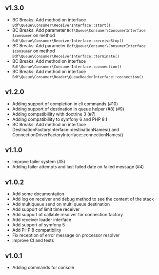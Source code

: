 v1.3.0
------

* BC Breaks: Add method on interface `Bdf\Queue\Consumer\ReceiverInterface::start()`
* BC Breaks: Add parameter `Bdf\Queue\Consumer\ConsumerInterface $consumer` on method `Bdf\Queue\Consumer\ReceiverInterface::receiveStop()`
* BC Breaks: Add parameter `Bdf\Queue\Consumer\ConsumerInterface $consumer` on method `Bdf\Queue\Consumer\ReceiverInterface::terminate()`
* BC Breaks: Add method on interface `Bdf\Queue\Consumer\ConsumerInterface::connection()`
* BC Breaks: Add method on interface `Bdf\Queue\Consumer\Reader\QueueReaderInterface::connection()`


v1.2.0
------

* Adding support of completion in cli commands (#10)
* Adding support of destination in queue helper (#8) (#9)
* Adding compatibillity with doctrine 3 (#7)
* Adding compatibillity to symfony 6 and PHP 8.1
* BC Breaks: Add method on interface DestinationFactoryInterface::destinationNames() and ConnectionDriverFactoryInterface::connectionNames()


v1.1.0
------

* Improve failer system (#5)
* Adding failer attempts and last failed date on failed message (#4)


v1.0.2
------

* Add some documentation
* Add log on receiver and debug method to see the content of the stack
* Add multiqueue send on multi queue destination
* Add support of limit time receiver                                                                                                                              
* Add support of callable resolver for connection factory                                                                                                                          
* Add receiver loader interface                                                                                                                                            
* Add support of symfony 5
* Add PHP 8 compatibility
* Fix reception of error message on processor resolver
* Improve CI and tests


v1.0.1
------

* Adding commands for console
